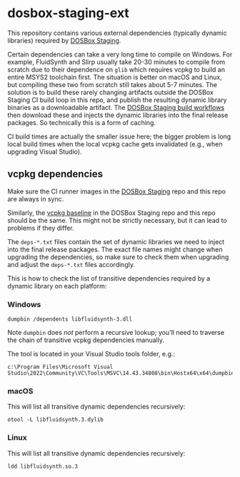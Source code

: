 # dosbox-staging-ext

This repository contains various external dependencies (typically dynamic
libraries) required by [DOSBox Staging](https://github.com/dosbox-staging/dosbox-staging).

Certain dependencies can take a very long time to compile on Windows. For
example, FluidSynth and Slirp usually take 20-30 minutes to compile from
scratch due to their dependence on `glib` which requires vcpkg to build an
entire MSYS2 toolchain first. The situation is better on macOS and Linux, but
compiling these two from scratch still takes about 5-7 minutes. The solution
is to build these rarely changing artifacts outside the DOSBox Staging CI
build loop in this repo, and publish the resulting dynamic library binaries as
a downloadable artifact. The [DOSBox Staging build
workflows](https://github.com/dosbox-staging/dosbox-staging/actions) then
download these and injects the dynamic libraries into the final release
packages. So technically this is a form of caching.

CI build times are actually the smaller issue here; the bigger problem is long
local build times when the local vcpkg cache gets invalidated (e.g., when
upgrading Visual Studio).


## vcpkg dependencies

Make sure the CI runner images in the [DOSBox
Staging](https://github.com/dosbox-staging/dosbox-staging) repo and this repo
are always in sync.

Similarly, the [vcpkg
baseline](https://github.com/dosbox-staging/dosbox-staging/blob/main/vcpkg.json)
in the DOSBox Staging repo and this repo should be the same. This might not be
strictly necessary, but it can lead to problems if they differ.

The `deps-*.txt` files contain the set of dynamic libraries we need to inject
into the final release packages. The exact file names might change when
upgrading the dependencies, so make sure to check them when upgrading and
adjust the `deps-*.txt` files accordingly.

This is how to check the list of transitive dependencies required by a dynamic
library on each platform:

### Windows

```
dumpbin /dependents libfluidsynth-3.dll
```

Note `dumpbin` does *not* perform a recursive lookup; you'll need to traverse
the chain of transitive vcpkg dependencies manually.

The tool is located in your Visual Studio tools folder, e.g.:

```
c:\Program Files\Microsoft Visual Studio\2022\Community\VC\Tools\MSVC\14.43.34808\bin\Hostx64\x64\dumpbin.exe
```

### macOS

This will list all transitive dynamic dependencies recursively:

```
otool -L libfluidsynth.3.dylib
```

### Linux

This will list all transitive dynamic dependencies recursively:

```
ldd libfluidsynth.so.3
```
